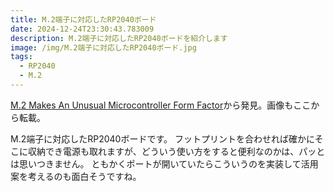 ```yaml
---
title: M.2端子に対応したRP2040ボード
date: 2024-12-24T23:30:43.783009
description: M.2端子に対応したRP2040ボードを紹介します
image: /img/M.2端子に対応したRP2040ボード.jpg
tags:
  - RP2040
  - M.2
---
```

[M.2 Makes An Unusual Microcontroller Form Factor](https://hackaday.com/2024/11/03/m-2-makes-an-unusual-microcontroller-form-factor/)から発見。画像もここから転載。

M.2端子に対応したRP2040ボードです。
フットプリントを合わせれば確かにそこに収納でき電源も取れますが、どういう使い方をすると便利なのかは、パッとは思いつきません。
ともかくポートが開いていたらこういうのを実装して活用案を考えるのも面白そうですね。




